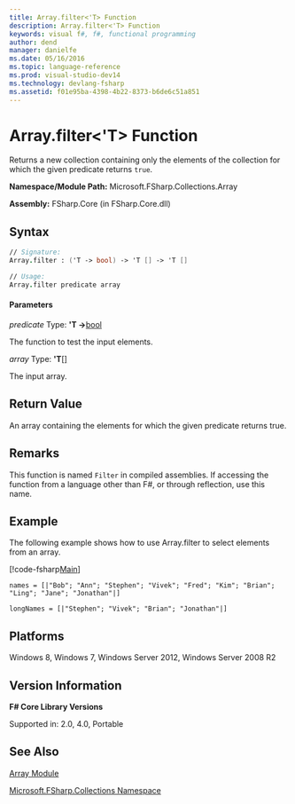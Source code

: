 ```yaml
---
title: Array.filter<'T> Function
description: Array.filter<'T> Function
keywords: visual f#, f#, functional programming
author: dend
manager: danielfe
ms.date: 05/16/2016
ms.topic: language-reference
ms.prod: visual-studio-dev14
ms.technology: devlang-fsharp
ms.assetid: f01e95ba-4398-4b22-8373-b6de6c51a851 
---
```


# Array.filter<'T> Function

Returns a new collection containing only the elements of the collection for which the given predicate returns `true`.

**Namespace/Module Path:** Microsoft.FSharp.Collections.Array

**Assembly:** FSharp.Core (in FSharp.Core.dll)


## Syntax

```fsharp
// Signature:
Array.filter : ('T -> bool) -> 'T [] -> 'T []

// Usage:
Array.filter predicate array
```

#### Parameters
*predicate*
Type: **'T -&gt;**[bool](https://msdn.microsoft.com/library/89c0cf9c-49ce-4207-a3be-555851a67dd5)


The function to test the input elements.


*array*
Type: **'T**[[]](https://msdn.microsoft.com/library/def20292-9aae-4596-9275-b94e594f8493)


The input array.


## Return Value

An array containing the elements for which the given predicate returns true.

## Remarks
This function is named `Filter` in compiled assemblies. If accessing the function from a language other than F#, or through reflection, use this name.

## Example
The following example shows how to use Array.filter to select elements from an array.

[!code-fsharp[Main](~/samples/snippets/fsharp/fssamples101/snippet1007.fs)]

```
names = [|"Bob"; "Ann"; "Stephen"; "Vivek"; "Fred"; "Kim"; "Brian"; "Ling"; "Jane"; "Jonathan"|]

longNames = [|"Stephen"; "Vivek"; "Brian"; "Jonathan"|]
```

## Platforms
Windows 8, Windows 7, Windows Server 2012, Windows Server 2008 R2


## Version Information
**F# Core Library Versions**

Supported in: 2.0, 4.0, Portable




## See Also
[Array Module](index.md)

[Microsoft.FSharp.Collections Namespace](../Microsoft.FSharp.Collections-Namespace.md)

